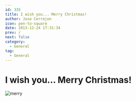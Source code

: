 ```yaml
---
id: 335
title: I wish you... Merry Christmas!
author: Jose Cerrejon
icon: pen-to-square
date: 2013-12-24 17:31:34
prev: /
next: false
category:
  - General
tag:
  - General
---
```


# I wish you... Merry Christmas!

![merry](/images/2013/12/merry_christmas.jpg)

